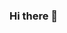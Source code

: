 ### Hi there 👋

<!--
[![Top Langs](https://github-readme-stats.vercel.app/api/top-langs/?username=syeon0416&layout=compact&theme=Default&langs_count=12)](https://github.com/anuraghazra/github-readme-stats)
-->

<!--
**syeon0416/syeon0416** is a ✨ _special_ ✨ repository because its `README.md` (this file) appears on your GitHub profile.

Here are some ideas to get you started:

- 🔭 I’m currently working on ...
- 🌱 I’m currently learning ...
- 👯 I’m looking to collaborate on ...
- 🤔 I’m looking for help with ...
- 💬 Ask me about ...
- 📫 How to reach me: ...
- 😄 Pronouns: ...
- ⚡ Fun fact: ...
-->
